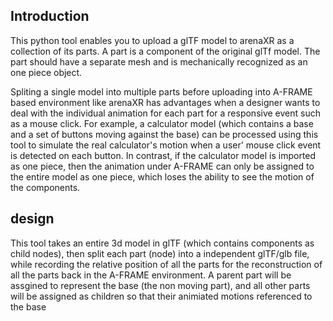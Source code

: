 ## Introduction
This python tool enables you to upload a glTF model to arenaXR as a collection of its parts. A part is a component of the original glTf model. The part should have a separate mesh and is mechanically recognized as an one piece object. 

Spliting a single model into multiple parts before uploading into A-FRAME based environment like arenaXR has advantages when a designer wants to deal with the individual animation for each part for a responsive event such as a mouse click. For example, a calculator model (which contains a base and a set of buttons moving against the base) can be processed using this tool to simulate the real calculator's motion when a user' mouse click event is detected on each button. In contrast, if the calculator model is imported as one piece, then the animation under A-FRAME can only be assigned to the entire model as one piece, which loses the ability to see the motion of the components.

## design 

This tool takes an entire 3d model in glTF (which contains components as child nodes), then split each part (node) into a independent glTF/glb file, while recording the relative position of all the parts for the reconstruction of all the parts back in the A-FRAME environment. A parent part will be assgined to represent the base (the non moving part), and all other parts will be assigned as children so that their animiated motions referenced to the base


